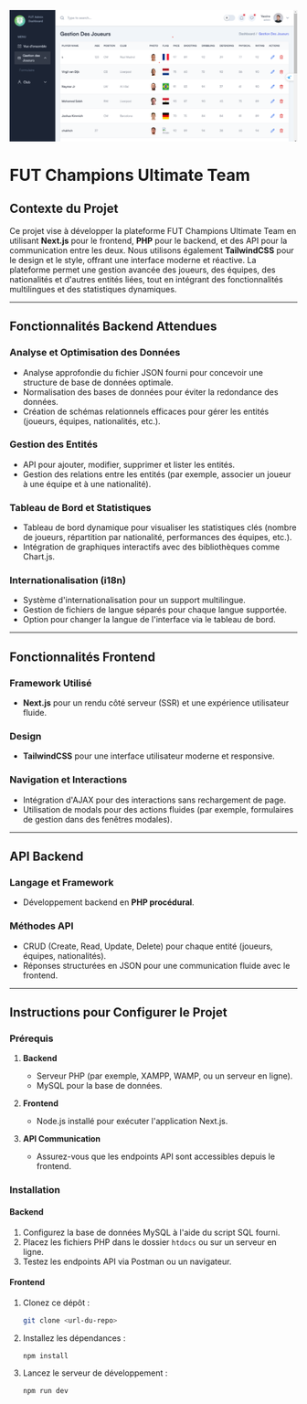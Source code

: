 ![image description](https://github.com/yassine-jarir/fut-dashboard/blob/main/client/public/images/fut%20.png)

# FUT Champions Ultimate Team

## Contexte du Projet
Ce projet vise à développer la plateforme FUT Champions Ultimate Team en utilisant **Next.js** pour le frontend, **PHP** pour le backend, et des API pour la communication entre les deux. Nous utilisons également **TailwindCSS** pour le design et le style, offrant une interface moderne et réactive. La plateforme permet une gestion avancée des joueurs, des équipes, des nationalités et d'autres entités liées, tout en intégrant des fonctionnalités multilingues et des statistiques dynamiques.

---

## Fonctionnalités Backend Attendues

### Analyse et Optimisation des Données
- Analyse approfondie du fichier JSON fourni pour concevoir une structure de base de données optimale.
- Normalisation des bases de données pour éviter la redondance des données.
- Création de schémas relationnels efficaces pour gérer les entités (joueurs, équipes, nationalités, etc.).

### Gestion des Entités
- API pour ajouter, modifier, supprimer et lister les entités.
- Gestion des relations entre les entités (par exemple, associer un joueur à une équipe et à une nationalité).

### Tableau de Bord et Statistiques
- Tableau de bord dynamique pour visualiser les statistiques clés (nombre de joueurs, répartition par nationalité, performances des équipes, etc.).
- Intégration de graphiques interactifs avec des bibliothèques comme Chart.js.

### Internationalisation (i18n)
- Système d'internationalisation pour un support multilingue.
- Gestion de fichiers de langue séparés pour chaque langue supportée.
- Option pour changer la langue de l'interface via le tableau de bord.

---

## Fonctionnalités Frontend

### Framework Utilisé
- **Next.js** pour un rendu côté serveur (SSR) et une expérience utilisateur fluide.

### Design
- **TailwindCSS** pour une interface utilisateur moderne et responsive.

### Navigation et Interactions
- Intégration d'AJAX pour des interactions sans rechargement de page.
- Utilisation de modals pour des actions fluides (par exemple, formulaires de gestion dans des fenêtres modales).

---

## API Backend

### Langage et Framework
- Développement backend en **PHP procédural**.

### Méthodes API
- CRUD (Create, Read, Update, Delete) pour chaque entité (joueurs, équipes, nationalités).
- Réponses structurées en JSON pour une communication fluide avec le frontend.

---

## Instructions pour Configurer le Projet

### Prérequis
1. **Backend**
   - Serveur PHP (par exemple, XAMPP, WAMP, ou un serveur en ligne).
   - MySQL pour la base de données.

2. **Frontend**
   - Node.js installé pour exécuter l'application Next.js.

3. **API Communication**
   - Assurez-vous que les endpoints API sont accessibles depuis le frontend.

### Installation

#### Backend
1. Configurez la base de données MySQL à l'aide du script SQL fourni.
2. Placez les fichiers PHP dans le dossier `htdocs` ou sur un serveur en ligne.
3. Testez les endpoints API via Postman ou un navigateur.

#### Frontend
1. Clonez ce dépôt :
   ```bash
   git clone <url-du-repo>
   ```
2. Installez les dépendances :
   ```bash
   npm install
   ```
3. Lancez le serveur de développement :
   ```bash
   npm run dev
   ```

 
